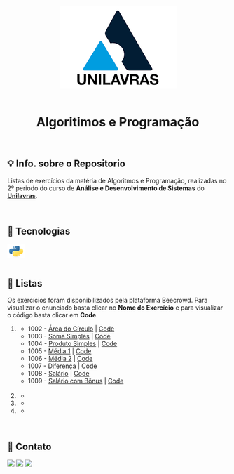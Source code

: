 <div align="center">
  <img alt="Logo Unilavras" title="Unilavras" src="./readme/logo_unilavras.png">
</div>
<br>
<h1 align="center"> 
	 Algoritimos e Programação 
</h1>

</br>

<h2 align=left> 💡​ Info. sobre o Repositorio </h2>

<p> Listas de exercícios da matéria de Algoritmos e Programação, realizadas no 2º periodo do curso de   <strong>Análise e Desenvolvimento de Sistemas</strong> do <a href="https://unilavras.edu.br/"> <strong>Unilavras</strong></a>.<p>
</br>

<h2 align=left> 🧰​ Tecnologias</h2>

<div align=left>
  <img align="center" alt="Python" height="30" width="40" src="https://raw.githubusercontent.com/devicons/devicon/master/icons/python/python-original.svg">
</div>

</br>
<div align=left>
<h2 align=left> 📝​​ Listas</h2>
<p>Os exercícios foram disponibilizados pela plataforma Beecrowd.
Para visualizar o enunciado basta clicar no <strong>Nome do Exercício</strong> e para visualizar o código basta clicar em <strong>Code</strong>.</p>
<ol>
    <li>
      <ul>
        <li>1002 - <a href="https://www.beecrowd.com.br/judge/pt/problems/view/1002">Área do Círculo</a> | <a href="https://github.com/DaviF91/Unilavras.Algoritimos-e-Programacao-Python/blob/master/lista1/areaDoCirculo.py">Code</a>
        </li>
        <li>1003 - <a href="https://www.beecrowd.com.br/judge/pt/problems/view/1003">Soma Simples</a> | <a href="https://github.com/DaviF91/Unilavras.Algoritimos-e-Programacao-Python/blob/master/lista1/somaSimples.py">Code</a>
        </li>
        <li>1004 - <a href="https://www.beecrowd.com.br/judge/pt/problems/view/1004">Produto Simples</a> | <a href="https://github.com/DaviF91/Unilavras.Algoritimos-e-Programacao-Python/blob/master/lista1/produtoSimples.py">Code</a>
        </li>
        <li>1005 - <a href="https://www.beecrowd.com.br/judge/pt/problems/view/1005">Média 1</a> | <a href="https://github.com/DaviF91/Unilavras.Algoritimos-e-Programacao-Python/blob/master/lista1/media1.py">Code</a>
        </li>
        <li>1006 - <a href="https://www.beecrowd.com.br/judge/pt/problems/view/1006">Média 2</a> | <a href="https://github.com/DaviF91/Unilavras.Algoritimos-e-Programacao-Python/blob/master/lista1/media2.py">Code</a>
        </li>
        <li>1007 - <a href="https://www.beecrowd.com.br/judge/pt/problems/view/1007">Diferença</a> | <a href="https://github.com/DaviF91/Unilavras.Algoritimos-e-Programacao-Python/blob/master/lista1/diferenca.py">Code</a>
        </li>
        <li>1008 - <a href="https://www.beecrowd.com.br/judge/pt/problems/view/1008">Salário</a> | <a href="https://github.com/DaviF91/Unilavras.Algoritimos-e-Programacao-Python/blob/master/lista1/salario.py">Code</a>
        </li>
        <li>1009 - <a href="https://www.beecrowd.com.br/judge/pt/problems/view/1009">Salário com Bônus</a> | <a href="https://github.com/DaviF91/Unilavras.Algoritimos-e-Programacao-Python/blob/master/lista1/salarioComBonus.py">Code</a>
        </li>
        </br>
      </ul>
    </li>
    <li>
      <ul>
      <li></li>
      </ul>
    </li>
    <li>
      <ul>
      <li></li>
      </ul>
    </li>
    <li>
      <ul>
      <li></li>
      </ul>
    </li>
</ol>
</div>

</br>


<h2>​📧​​ Contato </h2>
<div>
 <a href="https://discordapp.com/users/Davi Ferreira#3299" target="_blank"><img src="https://img.shields.io/badge/Discord-7289DA?style=for-the-badge&logo=discord&logoColor=white" target="_blank"></a> 
  <a href = "mailto:daviferreiraaew@gmail.com"><img src="https://img.shields.io/badge/Gmail-D14836?style=for-the-badge&logo=gmail&logoColor=white" target="_blank"></a>
  <a href="https://www.linkedin.com/in/davi-ferreira-42912624" target="_blank"><img src="https://img.shields.io/badge/-LinkedIn-%230077B5?style=for-the-badge&logo=linkedin&logoColor=white" target="_blank"></a> 
 </div>




